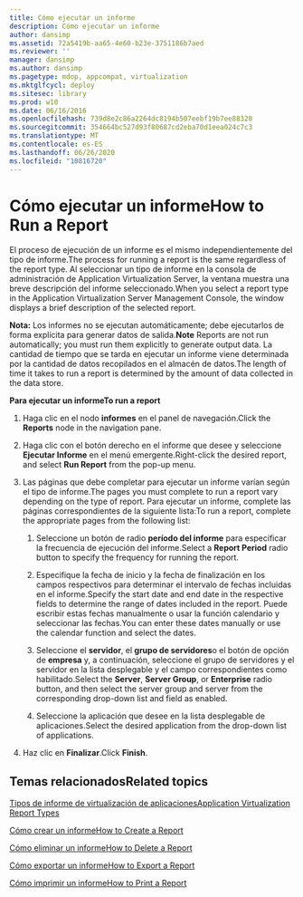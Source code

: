 ```yaml
---
title: Cómo ejecutar un informe
description: Cómo ejecutar un informe
author: dansimp
ms.assetid: 72a5419b-aa65-4e60-b23e-3751186b7aed
ms.reviewer: ''
manager: dansimp
ms.author: dansimp
ms.pagetype: mdop, appcompat, virtualization
ms.mktglfcycl: deploy
ms.sitesec: library
ms.prod: w10
ms.date: 06/16/2016
ms.openlocfilehash: 739d8e2c86a2264dc8194b507eebf19b7ee88328
ms.sourcegitcommit: 354664bc527d93f80687cd2eba70d1eea024c7c3
ms.translationtype: MT
ms.contentlocale: es-ES
ms.lasthandoff: 06/26/2020
ms.locfileid: "10816720"
---
```

# <span data-ttu-id="b5cc4-103">Cómo ejecutar un informe</span><span class="sxs-lookup"><span data-stu-id="b5cc4-103">How to Run a Report</span></span>


<span data-ttu-id="b5cc4-104">El proceso de ejecución de un informe es el mismo independientemente del tipo de informe.</span><span class="sxs-lookup"><span data-stu-id="b5cc4-104">The process for running a report is the same regardless of the report type.</span></span> <span data-ttu-id="b5cc4-105">Al seleccionar un tipo de informe en la consola de administración de Application Virtualization Server, la ventana muestra una breve descripción del informe seleccionado.</span><span class="sxs-lookup"><span data-stu-id="b5cc4-105">When you select a report type in the Application Virtualization Server Management Console, the window displays a brief description of the selected report.</span></span>

<span data-ttu-id="b5cc4-106">**Nota:**  Los informes no se ejecutan automáticamente; debe ejecutarlos de forma explícita para generar datos de salida.</span><span class="sxs-lookup"><span data-stu-id="b5cc4-106">**Note** Reports are not run automatically; you must run them explicitly to generate output data.</span></span> <span data-ttu-id="b5cc4-107">La cantidad de tiempo que se tarda en ejecutar un informe viene determinada por la cantidad de datos recopilados en el almacén de datos.</span><span class="sxs-lookup"><span data-stu-id="b5cc4-107">The length of time it takes to run a report is determined by the amount of data collected in the data store.</span></span>

 

**<span data-ttu-id="b5cc4-108">Para ejecutar un informe</span><span class="sxs-lookup"><span data-stu-id="b5cc4-108">To run a report</span></span>**

1.  <span data-ttu-id="b5cc4-109">Haga clic en el nodo **informes** en el panel de navegación.</span><span class="sxs-lookup"><span data-stu-id="b5cc4-109">Click the **Reports** node in the navigation pane.</span></span>

2.  <span data-ttu-id="b5cc4-110">Haga clic con el botón derecho en el informe que desee y seleccione **Ejecutar Informe** en el menú emergente.</span><span class="sxs-lookup"><span data-stu-id="b5cc4-110">Right-click the desired report, and select **Run Report** from the pop-up menu.</span></span>

3.  <span data-ttu-id="b5cc4-111">Las páginas que debe completar para ejecutar un informe varían según el tipo de informe.</span><span class="sxs-lookup"><span data-stu-id="b5cc4-111">The pages you must complete to run a report vary depending on the type of report.</span></span> <span data-ttu-id="b5cc4-112">Para ejecutar un informe, complete las páginas correspondientes de la siguiente lista:</span><span class="sxs-lookup"><span data-stu-id="b5cc4-112">To run a report, complete the appropriate pages from the following list:</span></span>

    1.  <span data-ttu-id="b5cc4-113">Seleccione un botón de radio **período del informe** para especificar la frecuencia de ejecución del informe.</span><span class="sxs-lookup"><span data-stu-id="b5cc4-113">Select a **Report Period** radio button to specify the frequency for running the report.</span></span>

    2.  <span data-ttu-id="b5cc4-114">Especifique la fecha de inicio y la fecha de finalización en los campos respectivos para determinar el intervalo de fechas incluidas en el informe.</span><span class="sxs-lookup"><span data-stu-id="b5cc4-114">Specify the start date and end date in the respective fields to determine the range of dates included in the report.</span></span> <span data-ttu-id="b5cc4-115">Puede escribir estas fechas manualmente o usar la función calendario y seleccionar las fechas.</span><span class="sxs-lookup"><span data-stu-id="b5cc4-115">You can enter these dates manually or use the calendar function and select the dates.</span></span>

    3.  <span data-ttu-id="b5cc4-116">Seleccione el **servidor**, el **grupo de servidores**o el botón de opción de **empresa** y, a continuación, seleccione el grupo de servidores y el servidor en la lista desplegable y el campo correspondientes como habilitado.</span><span class="sxs-lookup"><span data-stu-id="b5cc4-116">Select the **Server**, **Server Group**, or **Enterprise** radio button, and then select the server group and server from the corresponding drop-down list and field as enabled.</span></span>

    4.  <span data-ttu-id="b5cc4-117">Seleccione la aplicación que desee en la lista desplegable de aplicaciones.</span><span class="sxs-lookup"><span data-stu-id="b5cc4-117">Select the desired application from the drop-down list of applications.</span></span>

4.  <span data-ttu-id="b5cc4-118">Haz clic en **Finalizar**.</span><span class="sxs-lookup"><span data-stu-id="b5cc4-118">Click **Finish**.</span></span>

## <span data-ttu-id="b5cc4-119">Temas relacionados</span><span class="sxs-lookup"><span data-stu-id="b5cc4-119">Related topics</span></span>


[<span data-ttu-id="b5cc4-120">Tipos de informe de virtualización de aplicaciones</span><span class="sxs-lookup"><span data-stu-id="b5cc4-120">Application Virtualization Report Types</span></span>](application-virtualization-report-types.md)

[<span data-ttu-id="b5cc4-121">Cómo crear un informe</span><span class="sxs-lookup"><span data-stu-id="b5cc4-121">How to Create a Report</span></span>](how-to-create-a-reportserver.md)

[<span data-ttu-id="b5cc4-122">Cómo eliminar un informe</span><span class="sxs-lookup"><span data-stu-id="b5cc4-122">How to Delete a Report</span></span>](how-to-delete-a-reportserver.md)

[<span data-ttu-id="b5cc4-123">Cómo exportar un informe</span><span class="sxs-lookup"><span data-stu-id="b5cc4-123">How to Export a Report</span></span>](how-to-export-a-reportserver.md)

[<span data-ttu-id="b5cc4-124">Cómo imprimir un informe</span><span class="sxs-lookup"><span data-stu-id="b5cc4-124">How to Print a Report</span></span>](how-to-print-a-reportserver.md)

 

 






